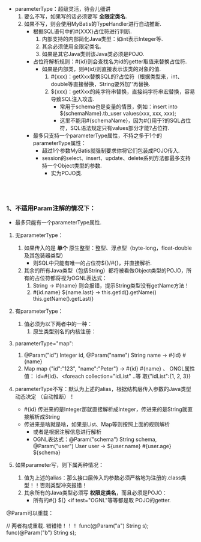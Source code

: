 





- parameterType：超级灵活，待会儿细讲  
   1. 要么不写，如果写的话必须要写 **全限定类名**.
   2. 如果不写，则会使用MyBatis的TypeHandler进行自动推断.
      - 根据SQL语句中的#{XXX}占位符进行判断.
         1. 内部支持的内部简化Java类型：如int表示Integer等.
         2. 其余必须使用全限定类名.
         3. 如果是其它Java类则该Java类必须是POJO.
      - 占位符解析规则：#{id}则会查找名为id的getter取值来替换占位符.
         - 如果是内部类，则#{id}则直接表示该类的对象的值.
            1. #{xxx}：getXxx替换SQL的?占位符（根据类型来，int、double等直接替换，String要外加''再替换.
            2. ${xxx}：getXxx的纯字符串替换，直接纯字符串宏替换，容易导致SQL注入攻击.
               - 常用于schema也是变量的情景，例如：insert into ${schemaName}.tb_user values(xxx, xxx, xxx);
               - 这里不能用#{schemaName}，因为#{}用于?的SQL占位符，SQL语法规定只有values部分才能?占位符.
      - 最多只支持一个parameterType属性，不持之多于1个的parameterType属性：
         - 超过1个参数MyBatis就强制要求你将它们包装成POJO传入.
         - session的select、insert、update、delete系列方法都最多支持持一个Object类型的参数.
            - 实为POJO类.




<br><br>

### 1、不适用Param注解的情况下：

- 最多只能有一个parameterType属性.


1. 无parameterType：
   1. 如果传入的是 **单个** 原生整型：整型、浮点型（byte-long，float-double及其包装器类型）
      - 则SQL中只能有唯一的占位符${}/#{}，并直接解析.
   2. 其余的所有Java类型（包括String）都将被看做Object类型的POJO，所有的占位符都将视为OGNL表达式：
      1. String -> #{name}  则会报错，提示String类型没有getName方法！
      2. #{id.name} ${name.last}  ->  this.getId().getName() this.getName().getLast()
2. 有parameterType：
   1. 值必须为以下两者中的一种：
      1. 原生类型别名的内核注册：



1. parameterType="map":
   1. @Param("id") Integer id, @Param("name") String name -> #{id} #{name}
   2. Map map {"id":"123", "name":"Peter"} -> #{id} #{name} 、 ONGL属性值：<if test="id != null"> id=#{id}、<foreach collection="idList" ..等 取{"idList":{1, 2, 3}}
2. parameterType不写：默认为上述的alias，根据结构层传入参数的Java类型动态决定 （自动推断）！
   - #{id} 传进来的是Integer那就直接解析成Integer，传进来的是String就直接解析成String
   - 传进来是啥就是啥，如果是List、Map等则按照上面的规则解析
      - 或者是根据注解信息进行解析
      - OGNL表达式：@Param("schema") String schema, @Param("user") User user -> ${user.name} #{user.age} ${schema}
3. 如果parameter写，则下属两种情况：
   1. 值为上述的alias：那么接口层传入的参数必须严格地为注册的.class类型！！否则类型冲突报错！
   2. 其余所有的Java类型必须写 **权限定类名**，而且必须是POJO：
      - 所有的#{} ${} <if test="OGNL"等等都是取 POJO的getter.


@Param可以重载：

// 两者构成重载. 错错错！！！
func(@Param("a") String s);
func(@Param("b") String s);

